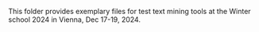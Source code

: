 This folder provides exemplary files for test text mining tools at the Winter school 2024 in Vienna, Dec 17-19, 2024.
